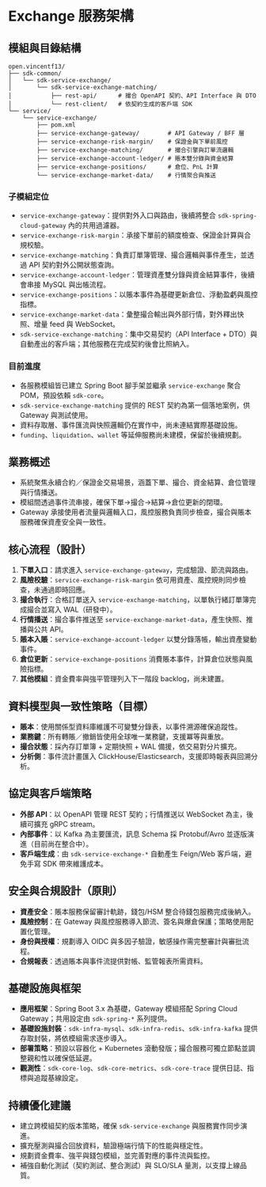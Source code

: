 # Exchange 服務架構

## 模組與目錄結構
```
open.vincentf13/
├── sdk-common/
│   └── sdk-service-exchange/
│       └── sdk-service-exchange-matching/
│           ├── rest-api/      # 撮合 OpenAPI 契約、API Interface 與 DTO
│           └── rest-client/   # 依契約生成的客戶端 SDK
└── service/
    └── service-exchange/
        ├── pom.xml
        ├── service-exchange-gateway/        # API Gateway / BFF 層
        ├── service-exchange-risk-margin/    # 保證金與下單前風控
        ├── service-exchange-matching/       # 撮合引擎與訂單流邏輯
        ├── service-exchange-account-ledger/ # 賬本雙分錄與資金結算
        ├── service-exchange-positions/      # 倉位、PnL 計算
        └── service-exchange-market-data/    # 行情聚合與推送
```

### 子模組定位
- `service-exchange-gateway`：提供對外入口與路由，後續將整合 `sdk-spring-cloud-gateway` 內的共用過濾器。
- `service-exchange-risk-margin`：承接下單前的額度檢查、保證金計算與合規校驗。
- `service-exchange-matching`：負責訂單簿管理、撮合邏輯與事件產生，並透過 API 契約對外公開狀態查詢。
- `service-exchange-account-ledger`：管理資產雙分錄與資金結算事件，後續會串接 MySQL 與出帳流程。
- `service-exchange-positions`：以賬本事件為基礎更新倉位、浮動盈虧與風控指標。
- `service-exchange-market-data`：彙整撮合輸出與外部行情，對外釋出快照、增量 feed 與 WebSocket。
- `sdk-service-exchange-matching`：集中交易契約（API Interface + DTO）與自動產出的客戶端；其他服務在完成契約後會比照納入。

### 目前進度
- 各服務模組皆已建立 Spring Boot 腳手架並繼承 `service-exchange` 聚合 POM，預設依賴 `sdk-core`。
- `sdk-service-exchange-matching` 提供的 REST 契約為第一個落地案例，供 Gateway 與測試使用。
- 資料存取層、事件匯流與快照邏輯仍在實作中，尚未連結實際基礎設施。
- `funding`、`liquidation`、`wallet` 等延伸服務尚未建模，保留於後續規劃。

## 業務概述
- 系統聚焦永續合約／保證金交易場景，涵蓋下單、撮合、資金結算、倉位管理與行情播送。
- 模組間透過事件流串接，確保下單→撮合→結算→倉位更新的閉環。
- Gateway 承接使用者流量與邏輯入口，風控服務負責同步檢查，撮合與賬本服務確保資產安全與一致性。

## 核心流程（設計）
1. **下單入口**：請求進入 `service-exchange-gateway`，完成驗證、節流與路由。
2. **風險校驗**：`service-exchange-risk-margin` 依可用資產、風控規則同步檢查，未通過即時回應。
3. **撮合執行**：合格訂單送入 `service-exchange-matching`，以單執行緒訂單簿完成撮合並寫入 WAL（研發中）。
4. **行情播送**：撮合事件推送至 `service-exchange-market-data`，產生快照、推播與公共 API。
5. **賬本入賬**：`service-exchange-account-ledger` 以雙分錄落帳，輸出資產變動事件。
6. **倉位更新**：`service-exchange-positions` 消費賬本事件，計算倉位狀態與風險指標。
7. **其他模組**：資金費率與強平管理列入下一階段 backlog，尚未建置。

## 資料模型與一致性策略（目標）
- **賬本**：使用關係型資料庫維護不可變雙分錄表，以事件溯源確保追蹤性。
- **業務鍵**：所有轉賬／撤銷皆使用全球唯一業務鍵，支援冪等與重放。
- **撮合狀態**：採內存訂單簿 + 定期快照 + WAL 備援，依交易對分片擴充。
- **分析側**：事件流計畫匯入 ClickHouse/Elasticsearch，支援即時報表與回溯分析。

## 協定與客戶端策略
- **外部 API**：以 OpenAPI 管理 REST 契約；行情推送以 WebSocket 為主，後續可擴充 gRPC stream。
- **內部事件**：以 Kafka 為主要匯流，訊息 Schema 採 Protobuf/Avro 並逐版演進（目前尚在整合中）。
- **客戶端生成**：由 `sdk-service-exchange-*` 自動產生 Feign/Web 客戶端，避免手寫 SDK 帶來維護成本。

## 安全與合規設計（原則）
- **資產安全**：賬本服務保留審計軌跡，錢包/HSM 整合待錢包服務完成後納入。
- **風險控制**：在 Gateway 與風控服務導入節流、簽名與爆倉保護；策略使用配置化管理。
- **身份與授權**：規劃導入 OIDC 與多因子驗證，敏感操作需完整審計與審批流程。
- **合規報表**：透過賬本與事件流提供對帳、監管報表所需資料。

## 基礎設施與框架
- **應用框架**：Spring Boot 3.x 為基礎，Gateway 模組搭配 Spring Cloud Gateway；共用設定由 `sdk-spring-*` 系列提供。
- **基礎設施封裝**：`sdk-infra-mysql`、`sdk-infra-redis`、`sdk-infra-kafka` 提供存取封裝，將依模組需求逐步導入。
- **部署策略**：預設以容器化 + Kubernetes 滾動發版；撮合服務可獨立節點並調整親和性以確保低延遲。
- **觀測性**：`sdk-core-log`、`sdk-core-metrics`、`sdk-core-trace` 提供日誌、指標與追蹤基線設定。

## 持續優化建議
- 建立跨模組契約版本策略，確保 `sdk-service-exchange` 與服務實作同步演進。
- 擴充壓測與撮合回放資料，驗證極端行情下的性能與穩定性。
- 規劃資金費率、強平與錢包模組，並完善對應的事件流與監控。
- 補強自動化測試（契約測試、整合測試）與 SLO/SLA 量測，以支撐上線品質。
